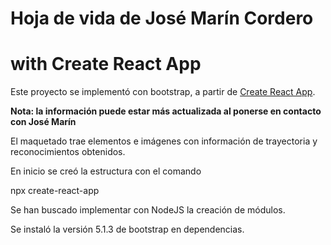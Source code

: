 # Hoja de vida de José Marín Cordero

# with Create React App

Este proyecto se implementó con bootstrap, a partir de [Create React App](https://github.com/facebook/create-react-app).

**Nota: la información puede estar más actualizada al ponerse en contacto con José Marín**

El maquetado trae elementos e imágenes con información de trayectoria y reconocimientos obtenidos.

En inicio se creó la estructura con el comando 

npx create-react-app

Se han buscado implementar con NodeJS la creación de módulos.

Se instaló la versión 5.1.3 de bootstrap en dependencias.
